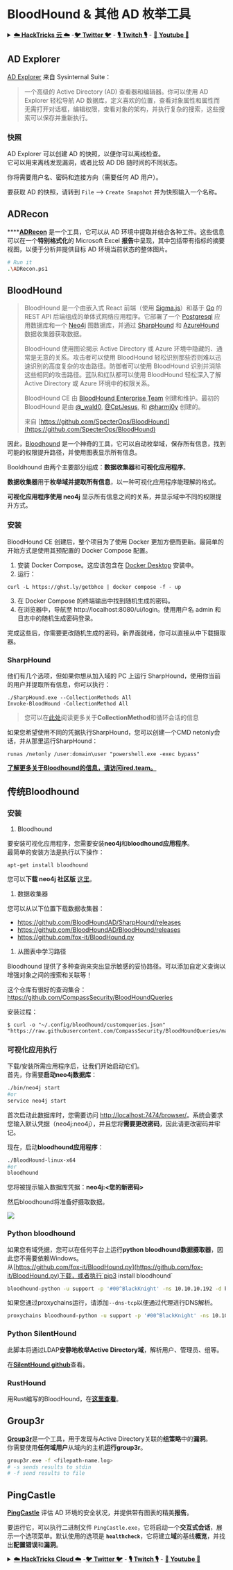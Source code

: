 # BloodHound & 其他 AD 枚举工具

<details>

<summary><a href="https://cloud.hacktricks.xyz/pentesting-cloud/pentesting-cloud-methodology"><strong>☁️ HackTricks 云 ☁️</strong></a> -<a href="https://twitter.com/hacktricks_live"><strong>🐦 Twitter 🐦</strong></a> - <a href="https://www.twitch.tv/hacktricks_live/schedule"><strong>🎙️ Twitch 🎙️</strong></a> - <a href="https://www.youtube.com/@hacktricks_LIVE"><strong>🎥 Youtube 🎥</strong></a></summary>

* 你在**网络安全公司**工作吗？你想在**HackTricks**看到你的**公司广告**吗？或者你想要访问**最新版本的 PEASS 或下载 HackTricks 的 PDF**？查看[**订阅计划**](https://github.com/sponsors/carlospolop)！
* 发现[**PEASS 家族**](https://opensea.io/collection/the-peass-family)，我们独家的 [**NFTs**](https://opensea.io/collection/the-peass-family) 收藏。
* 获取[**官方的 PEASS & HackTricks 商品**](https://peass.creator-spring.com)
* **加入** [**💬**](https://emojipedia.org/speech-balloon/) [**Discord 群组**](https://discord.gg/hRep4RUj7f) 或 [**telegram 群组**](https://t.me/peass) 或在 **Twitter** [**🐦**](https://github.com/carlospolop/hacktricks/tree/7af18b62b3bdc423e11444677a6a73d4043511e9/\[https:/emojipedia.org/bird/README.md)[**@carlospolopm**](https://twitter.com/hacktricks_live)**上关注**我。
* **通过向 [hacktricks 仓库](https://github.com/carlospolop/hacktricks) 和 [hacktricks-cloud 仓库](https://github.com/carlospolop/hacktricks-cloud) 提交 PR 来分享你的黑客技巧**。

</details>

## AD Explorer

[AD Explorer](https://docs.microsoft.com/en-us/sysinternals/downloads/adexplorer) 来自 Sysinternal Suite：

> 一个高级的 Active Directory (AD) 查看器和编辑器。你可以使用 AD Explorer 轻松导航 AD 数据库，定义喜欢的位置，查看对象属性和属性而无需打开对话框，编辑权限，查看对象的架构，并执行复杂的搜索，这些搜索可以保存并重新执行。

### 快照

AD Explorer 可以创建 AD 的快照，以便你可以离线检查。\
它可以用来离线发现漏洞，或者比较 AD DB 随时间的不同状态。

你将需要用户名、密码和连接方向（需要任何 AD 用户）。

要获取 AD 的快照，请转到 `File` --> `Create Snapshot` 并为快照输入一个名称。

## ADRecon

****[**ADRecon**](https://github.com/adrecon/ADRecon) 是一个工具，它可以从 AD 环境中提取并结合各种工件。这些信息可以在一个**特别格式化**的 Microsoft Excel **报告**中呈现，其中包括带有指标的摘要视图，以便于分析并提供目标 AD 环境当前状态的整体图片。
```bash
# Run it
.\ADRecon.ps1
```
## BloodHound

> BloodHound 是一个由嵌入式 React 前端（使用 [Sigma.js](https://www.sigmajs.org/)）和基于 [Go](https://go.dev/) 的 REST API 后端组成的单体式网络应用程序。它部署了一个 [Postgresql](https://www.postgresql.org/) 应用数据库和一个 [Neo4j](https://neo4j.com) 图数据库，并通过 [SharpHound](https://github.com/BloodHoundAD/SharpHound) 和 [AzureHound](https://github.com/BloodHoundAD/AzureHound) 数据收集器获取数据。
>
>BloodHound 使用图论揭示 Active Directory 或 Azure 环境中隐藏的、通常是无意的关系。攻击者可以使用 BloodHound 轻松识别那些否则难以迅速识别的高度复杂的攻击路径。防御者可以使用 BloodHound 识别并消除这些相同的攻击路径。蓝队和红队都可以使用 BloodHound 轻松深入了解 Active Directory 或 Azure 环境中的权限关系。
>
>BloodHound CE 由 [BloodHound Enterprise Team](https://bloodhoundenterprise.io) 创建和维护。最初的 BloodHound 是由 [@\_wald0](https://www.twitter.com/\_wald0), [@CptJesus](https://twitter.com/CptJesus), 和 [@harmj0y](https://twitter.com/harmj0y) 创建的。
>
>来自 [https://github.com/SpecterOps/BloodHound](https://github.com/SpecterOps/BloodHound)

因此，[Bloodhound](https://github.com/SpecterOps/BloodHound) 是一个神奇的工具，它可以自动枚举域，保存所有信息，找到可能的权限提升路径，并使用图表显示所有信息。

Booldhound 由两个主要部分组成：**数据收集器**和**可视化应用程序**。

**数据收集器**用于**枚举域并提取所有信息**，以一种可视化应用程序能理解的格式。

**可视化应用程序使用 neo4j** 显示所有信息之间的关系，并显示域中不同的权限提升方式。

### 安装
BloodHound CE 创建后，整个项目为了使用 Docker 更加方便而更新。最简单的开始方式是使用其预配置的 Docker Compose 配置。

1. 安装 Docker Compose。这应该包含在 [Docker Desktop](https://www.docker.com/products/docker-desktop/) 安装中。
2. 运行：
```
curl -L https://ghst.ly/getbhce | docker compose -f - up
```
3. 在 Docker Compose 的终端输出中找到随机生成的密码。
4. 在浏览器中，导航至 http://localhost:8080/ui/login。使用用户名 admin 和日志中的随机生成密码登录。

完成这些后，你需要更改随机生成的密码，新界面就绪，你可以直接从中下载摄取器。

### SharpHound

他们有几个选项，但如果你想从加入域的 PC 上运行 SharpHound，使用你当前的用户并提取所有信息，你可以执行：
```
./SharpHound.exe --CollectionMethods All
Invoke-BloodHound -CollectionMethod All
```
> 您可以在[此处](https://support.bloodhoundenterprise.io/hc/en-us/articles/17481375424795-All-SharpHound-Community-Edition-Flags-Explained)阅读更多关于**CollectionMethod**和循环会话的信息

如果您希望使用不同的凭据执行SharpHound，您可以创建一个CMD netonly会话，并从那里运行SharpHound：
```
runas /netonly /user:domain\user "powershell.exe -exec bypass"
```
[**了解更多关于Bloodhound的信息，请访问ired.team。**](https://ired.team/offensive-security-experiments/active-directory-kerberos-abuse/abusing-active-directory-with-bloodhound-on-kali-linux)

## 传统Bloodhound
### 安装

1. Bloodhound

要安装可视化应用程序，您需要安装**neo4j**和**bloodhound应用程序**。\
最简单的安装方法是执行以下操作：
```
apt-get install bloodhound
```
您可以**下载 neo4j 社区版** [这里](https://neo4j.com/download-center/#community)。

1. 数据收集器

您可以从以下位置下载数据收集器：

* https://github.com/BloodHoundAD/SharpHound/releases
* https://github.com/BloodHoundAD/BloodHound/releases
* https://github.com/fox-it/BloodHound.py

1. 从图表中学习路径

Bloodhound 提供了多种查询来突出显示敏感的妥协路径。可以添加自定义查询以增强对象之间的搜索和关联等！

这个仓库有很好的查询集合：https://github.com/CompassSecurity/BloodHoundQueries

安装过程：
```
$ curl -o "~/.config/bloodhound/customqueries.json" "https://raw.githubusercontent.com/CompassSecurity/BloodHoundQueries/master/BloodHound_Custom_Queries/customqueries.json"
```
### 可视化应用执行

下载/安装所需应用程序后，让我们开始启动它们。\
首先，你需要**启动neo4j数据库**：
```bash
./bin/neo4j start
#or
service neo4j start
```
首次启动此数据库时，您需要访问 [http://localhost:7474/browser/](http://localhost:7474/browser/)。系统会要求您输入默认凭据（neo4j:neo4j），并且您将**需要更改密码**，因此请更改密码并牢记。

现在，启动**bloodhound应用程序**：
```bash
./BloodHound-linux-x64
#or
bloodhound
```
您将被提示输入数据库凭据：**neo4j:\<您的新密码>**

然后bloodhound将准备好摄取数据。

![](<../../.gitbook/assets/image (171) (1).png>)

### **Python bloodhound**

如果您有域凭据，您可以在任何平台上运行**python bloodhound数据摄取器**，因此您不需要依赖Windows。\
从[https://github.com/fox-it/BloodHound.py](https://github.com/fox-it/BloodHound.py)下载，或者执行`pip3 install bloodhound`
```bash
bloodhound-python -u support -p '#00^BlackKnight' -ns 10.10.10.192 -d blackfield.local -c all
```
如果您通过proxychains运行，请添加`--dns-tcp`以便通过代理进行DNS解析。
```bash
proxychains bloodhound-python -u support -p '#00^BlackKnight' -ns 10.10.10.192 -d blackfield.local -c all --dns-tcp
```
### Python SilentHound

此脚本将通过LDAP**安静地枚举Active Directory域**，解析用户、管理员、组等。

在[**SilentHound github**](https://github.com/layer8secure/SilentHound)查看。

### RustHound

用Rust编写的BloodHound，在[**这里查看**](https://github.com/OPENCYBER-FR/RustHound)。

## Group3r

[**Group3r**](https://github.com/Group3r/Group3r)是一个工具，用于发现与Active Directory关联的**组策略**中的**漏洞**。\
你需要使用**任何域用户**从域内的主机**运行group3r**。
```bash
group3r.exe -f <filepath-name.log>
# -s sends results to stdin
# -f send results to file
```
## PingCastle

**[**PingCastle**](https://www.pingcastle.com/documentation/)** 评估 AD 环境的安全状况，并提供带有图表的精美**报告**。

要运行它，可以执行二进制文件 `PingCastle.exe`，它将启动一个**交互式会话**，展示一个选项菜单。默认使用的选项是 **`healthcheck`**，它将建立**域**的基线**概览**，并找出**配置错误**和**漏洞**。

<details>

<summary><a href="https://cloud.hacktricks.xyz/pentesting-cloud/pentesting-cloud-methodology"><strong>☁️ HackTricks Cloud ☁️</strong></a> -<a href="https://twitter.com/hacktricks_live"><strong>🐦 Twitter 🐦</strong></a> - <a href="https://www.twitch.tv/hacktricks_live/schedule"><strong>🎙️ Twitch 🎙️</strong></a> - <a href="https://www.youtube.com/@hacktricks_LIVE"><strong>🎥 Youtube 🎥</strong></a></summary>

* 如果你在一家**网络安全公司**工作，想在**HackTricks**中看到你的**公司广告**，或者想要访问**PEASS的最新版本或下载 HackTricks 的 PDF**，请查看[**订阅计划**](https://github.com/sponsors/carlospolop)！
* 发现我们的独家 [**NFTs**](https://opensea.io/collection/the-peass-family) 收藏，[**The PEASS Family**](https://opensea.io/collection/the-peass-family)
* 获取 [**官方的 PEASS & HackTricks 商品**](https://peass.creator-spring.com)
* **加入** [**💬**](https://emojipedia.org/speech-balloon/) [**Discord 群组**](https://discord.gg/hRep4RUj7f) 或 [**telegram 群组**](https://t.me/peass) 或在 **Twitter** 上**关注**我 [**🐦**](https://github.com/carlospolop/hacktricks/tree/7af18b62b3bdc423e11444677a6a73d4043511e9/\[https:/emojipedia.org/bird/README.md)[**@carlospolopm**](https://twitter.com/hacktricks_live)**。**
* **通过向 [hacktricks 仓库](https://github.com/carlospolop/hacktricks) 和 [hacktricks-cloud 仓库](https://github.com/carlospolop/hacktricks-cloud) 提交 PR 来分享你的黑客技巧**。

</details>
